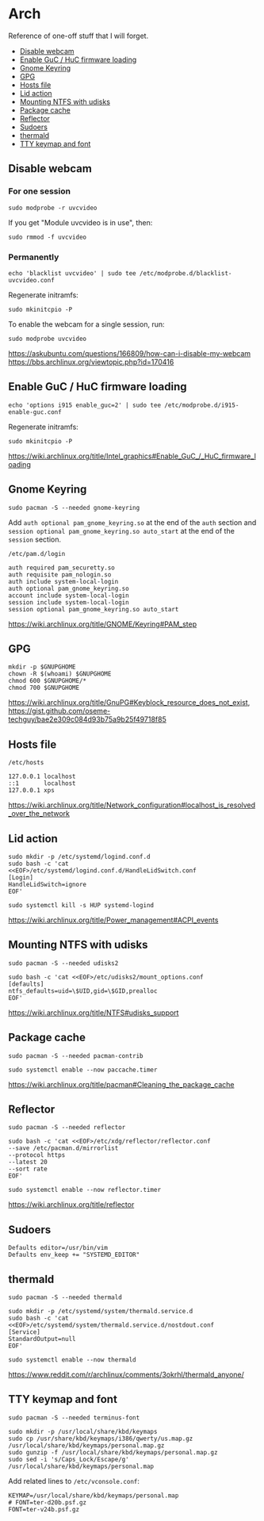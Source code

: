 # Arch

Reference of one-off stuff that I will forget.

- [Disable webcam](#disable-webcam)
- [Enable GuC / HuC firmware loading](#enable-guc--huc-firmware-loading)
- [Gnome Keyring](#gnome-keyring)
- [GPG](#gpg)
- [Hosts file](#hosts-file)
- [Lid action](#lid-action)
- [Mounting NTFS with udisks](#mounting-ntfs-with-udisks)
- [Package cache](#package-cache)
- [Reflector](#reflector)
- [Sudoers](#sudoers)
- [thermald](#thermald)
- [TTY keymap and font](#tty-keymap-and-font)

## Disable webcam

### For one session

```shell
sudo modprobe -r uvcvideo
```

If you get "Module uvcvideo is in use", then:

```shell
sudo rmmod -f uvcvideo
```

### Permanently

```shell
echo 'blacklist uvcvideo' | sudo tee /etc/modprobe.d/blacklist-uvcvideo.conf
```

Regenerate initramfs:

```shell
sudo mkinitcpio -P
```

To enable the webcam for a single session, run:

```shell
sudo modprobe uvcvideo
```

<https://askubuntu.com/questions/166809/how-can-i-disable-my-webcam>
<https://bbs.archlinux.org/viewtopic.php?id=170416>

## Enable GuC / HuC firmware loading

```shell
echo 'options i915 enable_guc=2' | sudo tee /etc/modprobe.d/i915-enable-guc.conf
```

Regenerate initramfs:

```shell
sudo mkinitcpio -P
```

<https://wiki.archlinux.org/title/Intel_graphics#Enable_GuC_/_HuC_firmware_loading>

## Gnome Keyring

```shell
sudo pacman -S --needed gnome-keyring
```

Add `auth optional pam_gnome_keyring.so` at the end of the `auth` section and
`session optional pam_gnome_keyring.so auto_start` at the end of the `session` section.

```text
/etc/pam.d/login
```

```text
auth required pam_securetty.so
auth requisite pam_nologin.so
auth include system-local-login
auth optional pam_gnome_keyring.so
account include system-local-login
session include system-local-login
session optional pam_gnome_keyring.so auto_start
```

<https://wiki.archlinux.org/title/GNOME/Keyring#PAM_step>

## GPG

```shell
mkdir -p $GNUPGHOME
chown -R $(whoami) $GNUPGHOME
chmod 600 $GNUPGHOME/*
chmod 700 $GNUPGHOME
```

<https://wiki.archlinux.org/title/GnuPG#Keyblock_resource_does_not_exist>, <https://gist.github.com/oseme-techguy/bae2e309c084d93b75a9b25f49718f85>

## Hosts file

```text
/etc/hosts
```

```text
127.0.0.1 localhost
::1       localhost
127.0.0.1 xps
```

<https://wiki.archlinux.org/title/Network_configuration#localhost_is_resolved_over_the_network>

## Lid action

```shell
sudo mkdir -p /etc/systemd/logind.conf.d
sudo bash -c 'cat <<EOF>/etc/systemd/logind.conf.d/HandleLidSwitch.conf
[Login]
HandleLidSwitch=ignore
EOF'
```

```shell
sudo systemctl kill -s HUP systemd-logind
```

<https://wiki.archlinux.org/title/Power_management#ACPI_events>

## Mounting NTFS with udisks

```shell
sudo pacman -S --needed udisks2
```

```shell
sudo bash -c 'cat <<EOF>/etc/udisks2/mount_options.conf
[defaults]
ntfs_defaults=uid=\$UID,gid=\$GID,prealloc
EOF'
```

<https://wiki.archlinux.org/title/NTFS#udisks_support>

## Package cache

```shell
sudo pacman -S --needed pacman-contrib
```

```shell
sudo systemctl enable --now paccache.timer
```

<https://wiki.archlinux.org/title/pacman#Cleaning_the_package_cache>

## Reflector

```shell
sudo pacman -S --needed reflector
```

```shell
sudo bash -c 'cat <<EOF>/etc/xdg/reflector/reflector.conf
--save /etc/pacman.d/mirrorlist
--protocol https
--latest 20
--sort rate
EOF'
```

```shell
sudo systemctl enable --now reflector.timer
```

<https://wiki.archlinux.org/title/reflector>

## Sudoers

```text
Defaults editor=/usr/bin/vim
Defaults env_keep += "SYSTEMD_EDITOR"
```

## thermald

```shell
sudo pacman -S --needed thermald
```

```shell
sudo mkdir -p /etc/systemd/system/thermald.service.d
sudo bash -c 'cat <<EOF>/etc/systemd/system/thermald.service.d/nostdout.conf
[Service]
StandardOutput=null
EOF'
```

```shell
sudo systemctl enable --now thermald
```

<https://www.reddit.com/r/archlinux/comments/3okrhl/thermald_anyone/>

## TTY keymap and font

```shell
sudo pacman -S --needed terminus-font
```

```shell
sudo mkdir -p /usr/local/share/kbd/keymaps
sudo cp /usr/share/kbd/keymaps/i386/qwerty/us.map.gz /usr/local/share/kbd/keymaps/personal.map.gz
sudo gunzip -f /usr/local/share/kbd/keymaps/personal.map.gz
sudo sed -i 's/Caps_Lock/Escape/g' /usr/local/share/kbd/keymaps/personal.map
```

Add related lines to `/etc/vconsole.conf`:

```text
KEYMAP=/usr/local/share/kbd/keymaps/personal.map
# FONT=ter-d20b.psf.gz
FONT=ter-v24b.psf.gz
```
